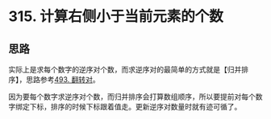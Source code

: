 # 315. 计算右侧小于当前元素的个数

## 思路

实际上是求每个数字的逆序对个数，而求逆序对的最简单的方式就是【归并排序】，思路参考[493. 翻转对](https://leetcode-cn.com/problems/reverse-pairs/)。

因为要每个数字求逆序对个数，而归并排序会打算数组顺序，所以要提前对每个数字绑定下标，排序的时候下标跟着值走。更新逆序对数量时就有迹可循了。
